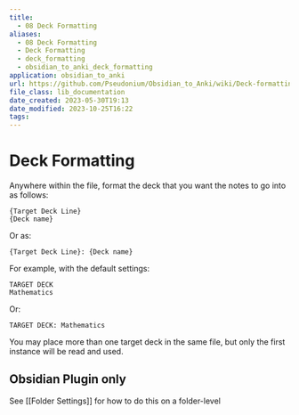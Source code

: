 ```yaml
---
title:
  - 08 Deck Formatting
aliases:
  - 08 Deck Formatting
  - Deck Formatting
  - deck_formatting
  - obsidian_to_anki_deck_formatting
application: obsidian_to_anki
url: https://github.com/Pseudonium/Obsidian_to_Anki/wiki/Deck-formatting
file_class: lib_documentation
date_created: 2023-05-30T19:13
date_modified: 2023-10-25T16:22
tags: 
---
```

# Deck Formatting

Anywhere within the file, format the deck that you want the notes to go into as follows:

```
{Target Deck Line}
{Deck name}
```

Or as:

```
{Target Deck Line}: {Deck name}
```

For example, with the default settings:

```
TARGET DECK
Mathematics
```

Or:

```
TARGET DECK: Mathematics
```

You may place more than one target deck in the same file, but only the first instance will be read and used.

## Obsidian Plugin only

See [[Folder Settings]] for how to do this on a folder-level
